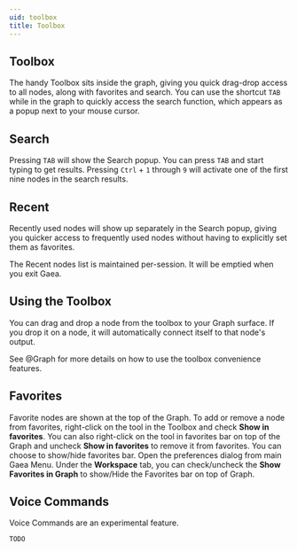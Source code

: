 ```yaml
---
uid: toolbox
title: Toolbox
---
```


## Toolbox
The handy Toolbox sits inside the graph, giving you quick drag-drop access to all nodes, along with favorites and search. You can use the shortcut `TAB` while in the graph to quickly access the search function, which appears as a popup next to your mouse cursor.

## Search
Pressing `TAB` will show the Search popup. You can press `TAB` and start typing to get results. Pressing `Ctrl` + `1` through `9` will activate one of the first nine nodes in the search results.

## Recent
Recently used nodes will show up separately in the Search popup, giving you quicker access to frequently used nodes without having to explicitly set them as favorites.

The Recent nodes list is maintained per-session. It will be emptied when you exit Gaea.

## Using the Toolbox
You can drag and drop a node from the toolbox to your Graph surface. If you drop it on a node, it will automatically connect itself to that node's output.

See @Graph for more details on how to use the toolbox convenience features.

## Favorites
Favorite nodes are shown at the top of the Graph. To add or remove a node from favorites, right-click on the tool in the Toolbox and check **Show in favorites**. You can also right-click on the tool in favorites bar on top of the Graph and uncheck **Show in favorites** to remove it from favorites. You can choose to show/hide favorites bar. Open the preferences dialog from main Gaea Menu. Under the **Workspace** tab, you can check/uncheck the **Show Favorites in Graph** to show/Hide the Favorites bar on top of Graph.

## Voice Commands

Voice Commands are an experimental feature.

`TODO`
